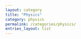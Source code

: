 ```yaml
---
layout: category
title: "Physics"
category: physics
permalink: /categories/physics/
entries_layout: list
---
```

